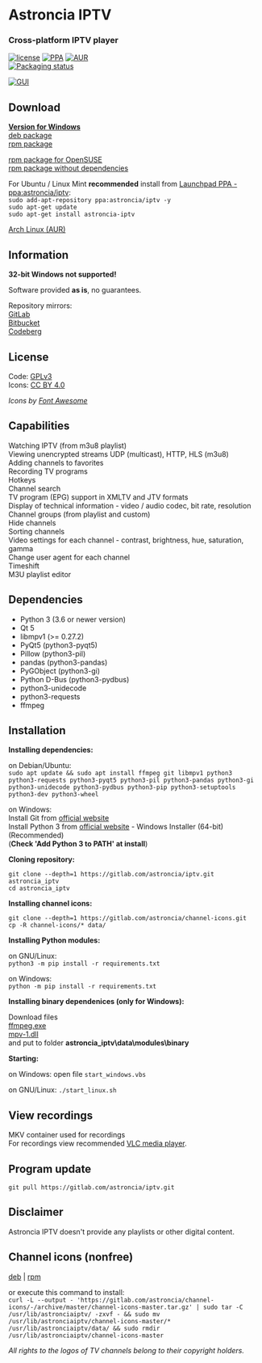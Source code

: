 # Astroncia IPTV
### Cross-platform IPTV player

[![license](https://img.shields.io/badge/license-GPL%20v.3-green.svg)](https://gitlab.com/astroncia/iptv/-/blob/master/COPYING) [![PPA](https://img.shields.io/badge/PPA-available-green.svg)](https://launchpad.net/~astroncia/+archive/ubuntu/iptv) [![AUR](https://img.shields.io/aur/version/astronciaiptv)](https://aur.archlinux.org/packages/astronciaiptv/)  
[![Packaging status](https://repology.org/badge/vertical-allrepos/astronciaiptv.svg)](https://repology.org/project/astronciaiptv/versions)  

[![GUI](https://gitlab.com/astroncia/iptv/-/raw/master/screenshots/astroncia-iptv-en-screenshot-thumb.png)](https://gitlab.com/astroncia/iptv/-/raw/master/screenshots/astroncia-iptv-en-screenshot.png)  

## Download

**[Version for Windows](https://gitlab.com/astroncia/iptv-binaries/-/raw/master/Astroncia_IPTV_setup.exe)**  
[deb package](https://gitlab.com/astroncia/iptv-binaries/-/raw/master/astroncia-iptv.deb)  
[rpm package](https://gitlab.com/astroncia/iptv-binaries/-/raw/master/astroncia-iptv.rpm)  
  
[rpm package for OpenSUSE](https://gitlab.com/astroncia/iptv-binaries/-/raw/master/astroncia-iptv-opensuse.rpm)  
[rpm package without dependencies](https://gitlab.com/astroncia/iptv-binaries/-/raw/master/astroncia-iptv-nodeps.rpm)  
  
For Ubuntu / Linux Mint **recommended** install from [Launchpad PPA - ppa:astroncia/iptv](https://launchpad.net/~astroncia/+archive/ubuntu/iptv):  
```sudo add-apt-repository ppa:astroncia/iptv -y```  
```sudo apt-get update```  
```sudo apt-get install astroncia-iptv```  
  
[Arch Linux (AUR)](https://aur.archlinux.org/packages/astronciaiptv/)  

## Information

**32-bit Windows not supported!**  

Software provided **as is**, no guarantees.  

Repository mirrors:  
[GitLab](https://gitlab.com/astroncia/iptv)  
[Bitbucket](https://bitbucket.org/astroncia/astroncia-iptv/src/master/)  
[Codeberg](https://codeberg.org/astroncia/iptv)  

## License

Code: [GPLv3](https://gitlab.com/astroncia/iptv/-/blob/master/COPYING)  
Icons: [CC BY 4.0](https://creativecommons.org/licenses/by/4.0/)  
  
*Icons by [Font Awesome](https://fontawesome.com/)*  

## Capabilities

Watching IPTV (from m3u8 playlist)  
Viewing unencrypted streams UDP (multicast), HTTP, HLS (m3u8)  
Adding channels to favorites  
Recording TV programs  
Hotkeys  
Channel search  
TV program (EPG) support in XMLTV and JTV formats  
Display of technical information - video / audio codec, bit rate, resolution  
Channel groups (from playlist and custom)  
Hide channels  
Sorting channels  
Video settings for each channel - contrast, brightness, hue, saturation, gamma  
Change user agent for each channel  
Timeshift  
M3U playlist editor  

## Dependencies

- Python 3 (3.6 or newer version)
- Qt 5
- libmpv1 (>= 0.27.2)
- PyQt5 (python3-pyqt5)
- Pillow (python3-pil)
- pandas (python3-pandas)
- PyGObject (python3-gi)
- Python D-Bus (python3-pydbus)
- python3-unidecode
- python3-requests
- ffmpeg

## Installation

**Installing dependencies:**

on Debian/Ubuntu:  
```sudo apt update && sudo apt install ffmpeg git libmpv1 python3 python3-requests python3-pyqt5 python3-pil python3-pandas python3-gi python3-unidecode python3-pydbus python3-pip python3-setuptools python3-dev python3-wheel```

on Windows:  
Install Git from [official website](https://git-scm.com/download/win)  
Install Python 3 from [official website](https://www.python.org/downloads/windows/) - Windows Installer (64-bit) (Recommended)  
(**Check 'Add Python 3 to PATH' at install**)  

**Cloning repository:**

```git clone --depth=1 https://gitlab.com/astroncia/iptv.git astroncia_iptv```  
```cd astroncia_iptv```  

**Installing channel icons:**  

```git clone --depth=1 https://gitlab.com/astroncia/channel-icons.git```  
```cp -R channel-icons/* data/```  

**Installing Python modules:**  

on GNU/Linux:  
```python3 -m pip install -r requirements.txt```  

on Windows:  
```python -m pip install -r requirements.txt```  

**Installing binary dependenices (only for Windows):**

Download files  
[ffmpeg.exe](https://gitlab.com/astroncia/iptv-binary-deps/-/raw/master/ffmpeg.exe)  
[mpv-1.dll](https://gitlab.com/astroncia/iptv-binary-deps/-/raw/master/mpv-1.dll)  
and put to folder **astroncia_iptv\data\modules\binary**  

**Starting:**

on Windows: open file ```start_windows.vbs```  

on GNU/Linux: ```./start_linux.sh```

## View recordings

MKV container used for recordings  
For recordings view recommended [VLC media player](https://www.videolan.org/).  

## Program update

```git pull https://gitlab.com/astroncia/iptv.git```  

## Disclaimer

Astroncia IPTV doesn't provide any playlists or other digital content.  

## Channel icons (nonfree)

[deb](https://gitlab.com/astroncia/iptv-binaries/-/raw/master/astroncia-iptv-channel-icons.deb) | [rpm](https://gitlab.com/astroncia/iptv-binaries/-/raw/master/astroncia-iptv-channel-icons.rpm)  

or execute this command to install:  
```curl -L --output - 'https://gitlab.com/astroncia/channel-icons/-/archive/master/channel-icons-master.tar.gz' | sudo tar -C /usr/lib/astronciaiptv/ -zxvf - && sudo mv /usr/lib/astronciaiptv/channel-icons-master/* /usr/lib/astronciaiptv/data/ && sudo rmdir /usr/lib/astronciaiptv/channel-icons-master```  

*All rights to the logos of TV channels belong to their copyright holders.*  

